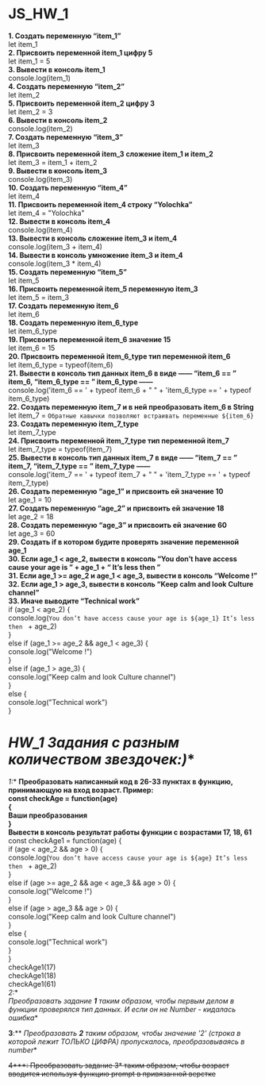 # **JS_HW_1**

 **1. Создать переменную “item_1”**  
 let item_1  
 **2. Присвоить переменной item_1 цифру 5**  
 let item_1 = 5  
 **3. Вывести в консоль item_1**  
 console.log(item_1)  
 **4. Создать переменную “item_2”**  
 let item_2  
 **5. Присвоить переменной item_2 цифру 3**  
 let item_2 = 3  
 **6. Вывести в консоль item_2**  
 console.log(item_2)  
 **7. Создать переменную “item_3”**  
 let item_3  
 **8. Присвоить переменной item_3 сложение item_1 и item_2**  
 let item_3 = item_1 + item_2  
 **9. Вывести в консоль item_3**  
 console.log(item_3)  
 **10. Создать переменную “item_4”**  
 let item_4  
 **11. Присвоить переменной item_4 строку “Yolochka”**  
 let item_4 = "Yolochka"  
 **12. Вывести в консоль item_4**  
 console.log(item_4)  
 **13. Вывести в консоль сложение item_3 и item_4**  
 console.log(item_3 + item_4)  
 **14. Вывести в консоль умножение item_3 и item_4**  
 console.log(item_3 * item_4)  
 **15. Создать переменную “item_5”**  
 let item_5  
 **16. Присвоить переменной item_5 переменную item_3**  
 let item_5 = item_3  
 **17. Создать переменную item_6**  
 let item_6   
 **18. Создать переменную item_6_type**  
 let item_6_type  
 **19. Присвоить переменной item_6 значение 15**  
 let item_6 = 15  
 **20. Присвоить переменной item_6_type тип переменной item_6**  
 let item_6_type = typeof(item_6)  
 **21. Вывести в консоль тип данных item_6 в виде ——  “item_6 == ”  item_6,  “item_6_type == ”  item_6_type ——**  
 console.log('item_6 == ' + typeof item_6 + " " + 'item_6_type == ' + typeof item_6_type)  
 **22. Создать переменную item_7 и в ней преобразовать item_6 в String**  
 let item_7 = ``Обратные кавычки позволяют встраивать переменные ${item_6}``  
 **23. Создать переменную item_7_type**  
 let item_7_type  
 **24. Присвоить переменной item_7_type тип переменной item_7**  
 let item_7_type = typeof(item_7)  
 **25. Вывести в консоль тип данных item_7 в виде ——  “item_7 == ”  item_7,  “item_7_type == ”  item_7_type ——**  
 console.log('item_7 == ' + typeof item_7 + " " + 'item_7_type == ' + typeof item_7_type)  
 **26. Создать переменную “age_1” и присвоить ей значение 10**  
 let age_1 = 10  
 **27. Создать переменную “age_2” и присвоить ей значение 18**  
 let age_2 = 18  
 **28. Создать переменную “age_3” и присвоить ей значение 60**  
 let age_3 = 60  
 **29. Создать if в котором будите проверять значение переменной age_1**  
 **30. Если age_1 < age_2, вывести в консоль “You don’t have access cause your age is ” + age_1 + “ It’s less then ”**  
 **31. Если age_1 >=  age_2 и age_1 <  age_3, вывести в консоль “Welcome  !”**  
 **32. Если age_1  > age_3, вывести в консоль “Keep calm and look Culture channel”**  
 **33. Иначе выводите “Technical work”**  
 if (age_1 < age_2) {  
    console.log(`You don’t have access cause your age is ${age_1} It’s less then ` + age_2)  
}  
else if (age_1 >= age_2 && age_1 < age_3) {  
    console.log("Welcome !")  
}  
else if (age_1  > age_3) {  
    console.log("Keep calm and look Culture channel")  
}  
else {  
    console.log("Technical work")  
}  


# **HW_1* Задания с разным количеством звездочек:)**
**1*:**
**Преобразовать написанный код в 26-33 пунктах в функцию, принимающую на вход возраст.
Пример:  
const checkAge = function(age)  
{  
Ваши преобразования  
}  
Вывести в консоль результат работы функции с возрастами 17, 18, 61**  
const checkAge1 = function(age) {  
    if (age < age_2 && age > 0) {  
        console.log(`You don’t have access cause your age is ${age} It’s less then ` + age_2)  
    }  
    else if (age >= age_2 && age < age_3 && age > 0) {  
        console.log("Welcome !")  
    }  
    else if (age > age_3 && age > 0) {  
        console.log("Keep calm and look Culture channel")  
    }  
    else {  
        console.log("Technical work")  
    }  
}  
checkAge1(17)  
checkAge1(18)  
checkAge1(61)  
**2*:**  
**Преобразовать задание **1*** таким образом, чтобы первым делом в функции проверялся тип данных. И если он не Number - кидалась ошибка**  

**3**:**
**Преобразовать **2*** таким образом, чтобы значение '2' (строка в которой лежит ТОЛЬКО ЦИФРА) пропускалось, преобразовываясь в number**  

~~4***:
Преобразовать задание 3* таким образом, чтобы возраст вводится используя функцию prompt в привязанной верстке~~
